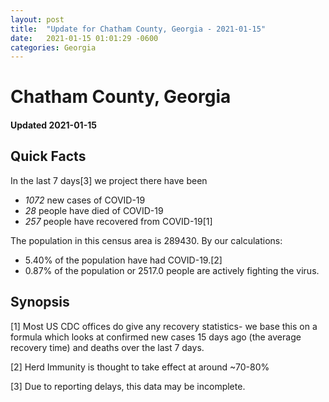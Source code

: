 ```yaml
---
layout: post
title:  "Update for Chatham County, Georgia - 2021-01-15"
date:   2021-01-15 01:01:29 -0600
categories: Georgia
---
```


# Chatham County, Georgia
#### Updated 2021-01-15

## Quick Facts

In the last 7 days[3] we project there have been
- *1072* new cases of COVID-19
- *28* people have died of COVID-19
- *257* people have recovered from COVID-19[1]

The population in this census area is 289430. By our calculations:
- 5.40% of the population have had COVID-19.[2]
- 0.87% of the population or 2517.0 people are actively fighting the virus.

## Synopsis




[1] Most US CDC offices do give any recovery statistics- we base this on a formula which looks at confirmed new cases
15 days ago (the average recovery time) and deaths over the last 7 days.

[2] Herd Immunity is thought to take effect at around ~70-80%

[3] Due to reporting delays, this data may be incomplete.
 
    